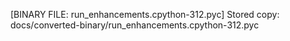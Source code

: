 [BINARY FILE: run_enhancements.cpython-312.pyc]
Stored copy: docs/converted-binary/run_enhancements.cpython-312.pyc
